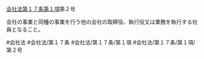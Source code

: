 [会社法第１７条第１項](会社法＿＿＿＿第１７条第１項)第２号

会社の事業と同種の事業を行う他の会社の取締役、執行役又は業務を執行する社員となること。


#会社法
#会社法/第１７条
#会社法/第１７条/第１項
#会社法/第１７条/第１項/第２号
